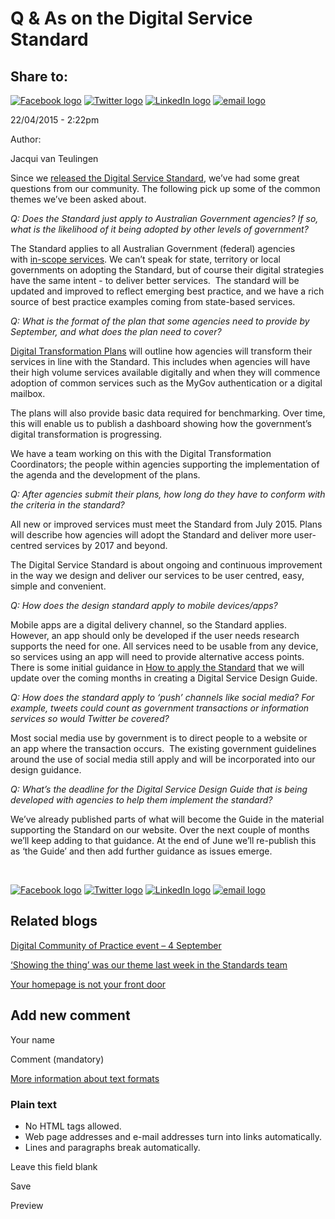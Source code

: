 Q & As on the Digital Service Standard
======================================

Share to:
---------

[![Facebook logo](https://www.dto.gov.au/profiles/govcms/modules/features/govcms_share_links/images/facebook.png)](http://www.facebook.com/sharer.php?u=https%3A//www.dto.gov.au/blog/q-digital-service-standard&t=Q%20%26%20As%20on%20the%20Digital%20Service%20Standard%20 "Share on Facebook") [![Twitter logo](https://www.dto.gov.au/profiles/govcms/modules/features/govcms_share_links/images/twitter.png)](http://twitter.com/share?url=https%3A//www.dto.gov.au/blog/q-digital-service-standard&text=Q%20%26%20As%20on%20the%20Digital%20Service%20Standard%20 "Share this on Twitter") [![LinkedIn logo](https://www.dto.gov.au/profiles/govcms/modules/features/govcms_share_links/images/linkedin.png)](http://www.linkedin.com/shareArticle?mini=true&url=https%3A//www.dto.gov.au/blog/q-digital-service-standard&title=Q%20%26%20As%20on%20the%20Digital%20Service%20Standard%20&summary=Since%20we%26nbsp%3Breleased%20the%20Digital%20Service%20Standard%2C%20we%E2%80%99ve%20had%20some%20great%20questions%20from%20our%20community.%20The%20following%20pick%20up%20some%20of%20the%20common%20themes%20we%E2%80%99ve%20been%20asked%20about.Q%3A%20Does%20the%20Standard%20just%20apply%20to%20Australian%20Government%20agencies%3F%20If%20so%2C%20what%20is%20the%20likelihood%20of%20it%20being%20adopted%20by%20other%20levels%20of%20government%3F&source=Digital%20Transformation%20Office "Publish this post to LinkedIn") [![email logo](https://www.dto.gov.au/profiles/govcms/modules/features/govcms_share_links/images/email.png)](mailto:?subject=Q%20%26%20As%20on%20the%20Digital%20Service%20Standard%20&body=https%3A//www.dto.gov.au/blog/q-digital-service-standard "Share via email")

22/04/2015 - 2:22pm

Author: 

Jacqui van Teulingen

Since we [released the Digital Service Standard](../news-media/blog/release-alpha-digital-service-digital_service_standard.md), we’ve had some great questions from our community. The following pick up some of the common themes we’ve been asked about.

*Q: Does the Standard just apply to Australian Government agencies? If so, what is the likelihood of it being adopted by other levels of government?*

The Standard applies to all Australian Government (federal) agencies with [in-scope services](https://www.dto.gov.au/standard/digital-transition-plan/scope-digital-service-standard). We can’t speak for state, territory or local governments on adopting the Standard, but of course their digital strategies have the same intent - to deliver better services.  The standard will be updated and improved to reflect emerging best practice, and we have a rich source of best practice examples coming from state-based services.

*Q: What is the format of the plan that some agencies need to provide by September, and what does the plan need to cover?*

[Digital Transformation Plans](https://www.dto.gov.au/standard/digital-transition-plan) will outline how agencies will transform their services in line with the Standard. This includes when agencies will have their high volume services available digitally and when they will commence adoption of common services such as the MyGov authentication or a digital mailbox.

The plans will also provide basic data required for benchmarking. Over time, this will enable us to publish a dashboard showing how the government’s digital transformation is progressing.

We have a team working on this with the Digital Transformation Coordinators; the people within agencies supporting the implementation of the agenda and the development of the plans.

*Q: After agencies submit their plans, how long do they have to conform with the criteria in the standard?*

All new or improved services must meet the Standard from July 2015. Plans will describe how agencies will adopt the Standard and deliver more user-centred services by 2017 and beyond.

The Digital Service Standard is about ongoing and continuous improvement in the way we design and deliver our services to be user centred, easy, simple and convenient.

*Q: How does the design standard apply to mobile devices/apps?*

Mobile apps are a digital delivery channel, so the Standard applies. However, an app should only be developed if the user needs research supports the need for one. All services need to be usable from any device, so services using an app will need to provide alternative access points. There is some initial guidance in [How to apply the Standard](https://www.dto.gov.au/standard/how-apply-standard) that we will update over the coming months in creating a Digital Service Design Guide. 

*Q: How does the standard apply to ‘push’ channels like social media? For example, tweets could count as government transactions or information services so would Twitter be covered?*

Most social media use by government is to direct people to a website or an app where the transaction occurs.  The existing government guidelines around the use of social media still apply and will be incorporated into our design guidance.

*Q: What’s the deadline for the Digital Service Design Guide that is being developed with agencies to help them implement the standard?*

We’ve already published parts of what will become the Guide in the material supporting the Standard on our website. Over the next couple of months we’ll keep adding to that guidance. At the end of June we’ll re-publish this as ‘the Guide’ and then add further guidance as issues emerge.

 

[![Facebook logo](https://www.dto.gov.au/profiles/govcms/modules/features/govcms_share_links/images/facebook.png)](http://www.facebook.com/sharer.php?u=https%3A//www.dto.gov.au/blog/q-digital-service-standard&t=Q%20%26%20As%20on%20the%20Digital%20Service%20Standard%20 "Share on Facebook") [![Twitter logo](https://www.dto.gov.au/profiles/govcms/modules/features/govcms_share_links/images/twitter.png)](http://twitter.com/share?url=https%3A//www.dto.gov.au/blog/q-digital-service-standard&text=Q%20%26%20As%20on%20the%20Digital%20Service%20Standard%20 "Share this on Twitter") [![LinkedIn logo](https://www.dto.gov.au/profiles/govcms/modules/features/govcms_share_links/images/linkedin.png)](http://www.linkedin.com/shareArticle?mini=true&url=https%3A//www.dto.gov.au/blog/q-digital-service-standard&title=Q%20%26%20As%20on%20the%20Digital%20Service%20Standard%20&summary=Since%20we%26nbsp%3Breleased%20the%20Digital%20Service%20Standard%2C%20we%E2%80%99ve%20had%20some%20great%20questions%20from%20our%20community.%20The%20following%20pick%20up%20some%20of%20the%20common%20themes%20we%E2%80%99ve%20been%20asked%20about.Q%3A%20Does%20the%20Standard%20just%20apply%20to%20Australian%20Government%20agencies%3F%20If%20so%2C%20what%20is%20the%20likelihood%20of%20it%20being%20adopted%20by%20other%20levels%20of%20government%3F&source=Digital%20Transformation%20Office "Publish this post to LinkedIn") [![email logo](https://www.dto.gov.au/profiles/govcms/modules/features/govcms_share_links/images/email.png)](mailto:?subject=Q%20%26%20As%20on%20the%20Digital%20Service%20Standard%20&body=https%3A//www.dto.gov.au/blog/q-digital-service-standard "Share via email")

Related blogs
-------------

[Digital Community of Practice event – 4 September](digital_community_of_practice_event_4_september.md)

[‘Showing the thing’ was our theme last week in the Standards team](showing_the_thing_was_our_theme_last_week_in_the_standards_team.md)

[Your homepage is not your front door](your_homepage_is_not_your_front_door.md)

Add new comment
---------------

Your name

Comment (mandatory)

[More information about text formats](../filter/tips.html)

### Plain text

-   No HTML tags allowed.
-   Web page addresses and e-mail addresses turn into links automatically.
-   Lines and paragraphs break automatically.

Leave this field blank

Save

Preview

